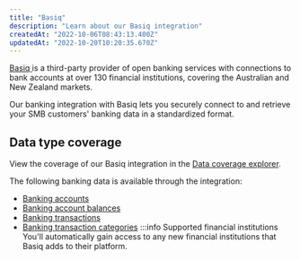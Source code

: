 ```yaml
---
title: "Basiq"
description: "Learn about our Basiq integration"
createdAt: "2022-10-06T08:43:13.400Z"
updatedAt: "2022-10-20T10:20:35.670Z"
---
```


<a class="external" href="https://basiq.io/" target="_blank">
  Basiq
</a> is a third-party provider of open banking services with connections to bank
accounts at over 130 financial institutions, covering the Australian and New Zealand
markets.

Our banking integration with Basiq lets you securely connect to and retrieve your SMB customers' banking data in a standardized format.

## Data type coverage

View the coverage of our Basiq integration in the <a className="external" href="https://knowledge.codat.io/supported-features/banking?view=tab-by-integration&integrationKey=dxfm" target="_blank">Data coverage explorer</a>.

The following banking data is available through the integration:

- [Banking accounts](/data-model/banking/-banking-accounts)
- [Banking account balances](/data-model/banking/-banking-account-balances)
- [Banking transactions](/data-model/banking/-banking-transactions)
- [Banking transaction categories](/data-model/banking/-banking-transaction-categories)
  :::info Supported financial institutions
  You'll automatically gain access to any new financial institutions that Basiq adds to their platform.
